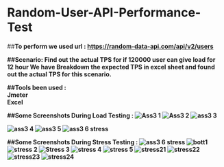 # Random-User-API-Performance-Test

##<b>To perform we used url :<b> https://random-data-api.com/api/v2/users
  
  ##<b>Scenario: Find out the actual TPS for if 120000 user can give load for 12 hour<b>
  We have Breakdown the expected TPS in excel sheet and found out the actual TPS for this scenario.


##<b>Tools been used :<b><br>
  Jmeter <br>
  Excel <br>
  
##<b>Some Screenshots During Load Testing :<b>
![Ass3 1](https://user-images.githubusercontent.com/85759553/216119817-62707746-fe9a-4d3d-ad92-aa7a4a98783c.PNG)
  ![Ass3 2](https://user-images.githubusercontent.com/85759553/216121362-67a84ad5-4f69-4e57-a1c5-1e291db0e25c.PNG)
![ass3 3](https://user-images.githubusercontent.com/85759553/216121388-af9766fd-c103-492e-a48a-f1cf1d5fea10.PNG)

![ass3 4](https://user-images.githubusercontent.com/85759553/216121411-9bcaeb7f-ac8f-4825-ae29-84d003c93b8f.PNG)
![ass3 5](https://user-images.githubusercontent.com/85759553/216121438-b386f8ae-8b0c-4b3e-b8f6-43fcf1733f2f.PNG)
![ass3 6 stress](https://user-images.githubusercontent.com/85759553/216121475-e7f829c5-a18e-4aa8-9157-944ff1a90af7.PNG)


##<b>Some Screenshots During Stress Testing :<b>
![ass3 6 stress](https://user-images.githubusercontent.com/85759553/216120115-085dd533-58ae-430f-a53f-7a118cab1de4.PNG)
![bott1](https://user-images.githubusercontent.com/85759553/216120179-dc7ecb92-4e74-4678-b69d-13f0132cadb7.PNG)
![stress 2](https://user-images.githubusercontent.com/85759553/216120294-35a7cf9d-a2ae-4f15-a481-0eada464aa7d.PNG)
![Stress 3](https://user-images.githubusercontent.com/85759553/216120312-fc57334e-6f45-4805-a869-360766994c6f.PNG)
![stress 4](https://user-images.githubusercontent.com/85759553/216120329-8db26152-87c0-45ef-8878-259337c4aa19.PNG)
![stress 5](https://user-images.githubusercontent.com/85759553/216120340-129ef62c-30ad-4841-b57c-ebdc1f78e454.PNG)
![stress21](https://user-images.githubusercontent.com/85759553/216120351-117ecddd-52c8-4ea9-a75f-e8552cd67dd3.PNG)
![stress22](https://user-images.githubusercontent.com/85759553/216120379-6516f5b3-8f27-4ddf-8939-18849f4b0fd8.PNG)
![stress23](https://user-images.githubusercontent.com/85759553/216120391-2e953f8d-8567-4ab3-a4c6-7b7ad054f66d.PNG)
![stress24](https://user-images.githubusercontent.com/85759553/216120407-16a67fd1-3e6d-4327-8e41-cfeaffd6680d.PNG)
